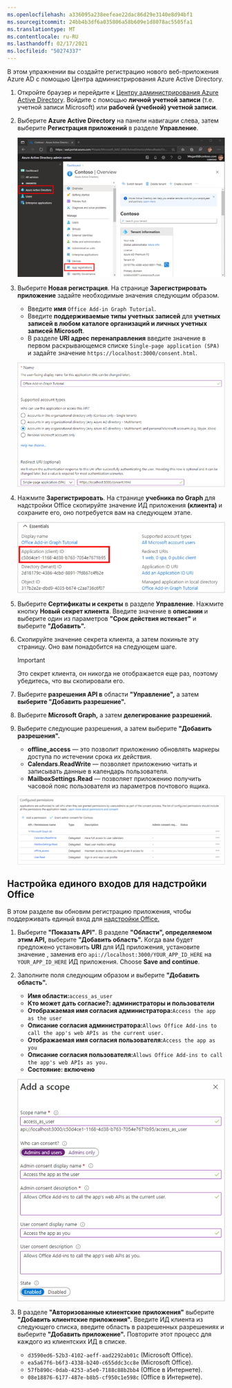 ```yaml
---
ms.openlocfilehash: a336095a238eefeae22dac86d29e3140e8d94bf1
ms.sourcegitcommit: 24bb4b3df6a035806a58b609e1d8078ac5505fa1
ms.translationtype: MT
ms.contentlocale: ru-RU
ms.lasthandoff: 02/17/2021
ms.locfileid: "50274337"
---
```

<!-- markdownlint-disable MD002 MD041 -->

В этом упражнении вы создайте регистрацию нового веб-приложения Azure AD с помощью Центра администрирования Azure Active Directory.

1. Откройте браузер и перейдите к [Центру администрирования Azure Active Directory](https://aad.portal.azure.com). Войдите с помощью **личной учетной записи** (т.е. учетной записи Microsoft) или **рабочей (учебной) учетной записи**.

1. Выберите **Azure Active Directory** на панели навигации слева, затем выберите **Регистрация приложений** в разделе **Управление**.

    ![Снимок экрана с регистрацией приложений ](images/app-registrations.png)

1. Выберите **Новая регистрация**. На странице **Зарегистрировать приложение** задайте необходимые значения следующим образом.

    - Введите **имя** `Office Add-in Graph Tutorial`.
    - Введите **поддерживаемые типы учетных записей** для **учетных записей в любом каталоге организаций и личных учетных записей Microsoft**.
    - В разделе **URI адрес перенаправления** введите значение в первом раскрывающемся списке `Single-page application (SPA)` и задайте значение `https://localhost:3000/consent.html`.

    ![Снимок экрана: страница "Регистрация приложения"](images/register-an-app.png)

1. Нажмите **Зарегистрировать**. На странице **учебника по Graph** для надстройки Office скопируйте значение ИД приложения **(клиента)** и сохраните его, оно потребуется вам на следующем этапе.

    ![Снимок экрана: ИД нового приложения для регистрации](images/application-id.png)

1. Выберите **Сертификаты и секреты** в разделе **Управление**. Нажмите кнопку **Новый секрет клиента**. Введите значение в **описании** и выберите один из параметров **"Срок действия истекает"** и выберите **"Добавить".**

1. Скопируйте значение секрета клиента, а затем покиньте эту страницу. Оно вам понадобится на следующем шаге.

    > [!IMPORTANT]
    > Это секрет клиента, он никогда не отображается еще раз, поэтому убедитесь, что вы скопировали его.

1. Выберите **разрешения API в** области **"Управление",** а затем **выберите "Добавить разрешение".**

1. Выберите **Microsoft Graph,** а затем **делегирование разрешений.**

1. Выберите следующие разрешения, а затем выберите **"Добавить разрешения".**

    - **offline_access** — это позволит приложению обновлять маркеры доступа по истечении срока их действия.
    - **Calendars.ReadWrite** — позволяет приложению читать и записывать данные в календарь пользователя.
    - **MailboxSettings.Read** — позволяет приложению получить часовой пояс пользователя из параметров почтового ящика.

    ![Снимок экрана с настроенными разрешениями](images/configured-permissions.png)

## <a name="configure-office-add-in-single-sign-on"></a>Настройка единого входов для надстройки Office

В этом разделе вы обновим регистрацию приложения, чтобы поддерживать единый вход для [надстройки Office.](https://docs.microsoft.com/office/dev/add-ins/develop/sso-in-office-add-ins)

1. Выберите **"Показать API"**. В разделе **"Области", определяемом этим API,** выберите **"Добавить область".** Когда вам будет предложено установить **URI** для ИД приложения, установите значение , заменив его `api://localhost:3000/YOUR_APP_ID_HERE` на `YOUR_APP_ID_HERE` ИД приложения. Choose **Save and continue**.

1. Заполните поля следующим образом и выберите **"Добавить область".**

    - **Имя области:**`access_as_user`
    - **Кто может дать согласие?: администраторы и пользователи**
    - **Отображаемая имя согласия администратора:**`Access the app as the user`
    - **Описание согласия администратора:**`Allows Office Add-ins to call the app's web APIs as the current user.`
    - **Отображаемая имя согласия пользователя:**`Access the app as you`
    - **Описание согласия пользователя:**`Allows Office Add-ins to call the app's web APIs as you.`
    - **Состояние: включено**

    ![Снимок экрана с формой "Добавление области"](images/add-scope.png)

1. В разделе **"Авторизованные клиентские приложения"** выберите **"Добавить клиентские приложения".** Введите ИД клиента из следующего списка, введите область в разрешенных разрешениях и выберите **"Добавить приложение".** Повторите этот процесс для каждого из клиентских ИД в списке.

    - `d3590ed6-52b3-4102-aeff-aad2292ab01c` (Microsoft Office).
    - `ea5a67f6-b6f3-4338-b240-c655ddc3cc8e` (Microsoft Office).
    - `57fb890c-0dab-4253-a5e0-7188c88b2bb4` (Office в Интернете).
    - `08e18876-6177-487e-b8b5-cf950c1e598c` (Office в Интернете).
